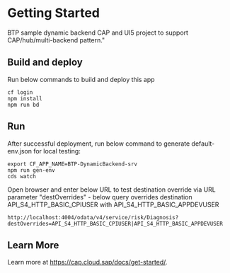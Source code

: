 # Getting Started

BTP sample dynamic backend CAP and UI5 project to support CAP/hub/multi-backend pattern."

## Build and deploy

Run below commands to build and deploy this app
```
cf login
npm install
npm run bd
```

## Run

After successful deployment, run below command to generate default-env.json for local testing:
```
export CF_APP_NAME=BTP-DynamicBackend-srv
npm run gen-env
cds watch
```

Open browser and enter below URL to test destination override via URL parameter "destOverrides" - below query overrides destination API_S4_HTTP_BASIC_CPIUSER with API_S4_HTTP_BASIC_APPDEVUSER 
```
http://localhost:4004/odata/v4/service/risk/Diagnosis?destOverrides=API_S4_HTTP_BASIC_CPIUSER|API_S4_HTTP_BASIC_APPDEVUSER
```


## Learn More

Learn more at https://cap.cloud.sap/docs/get-started/.
